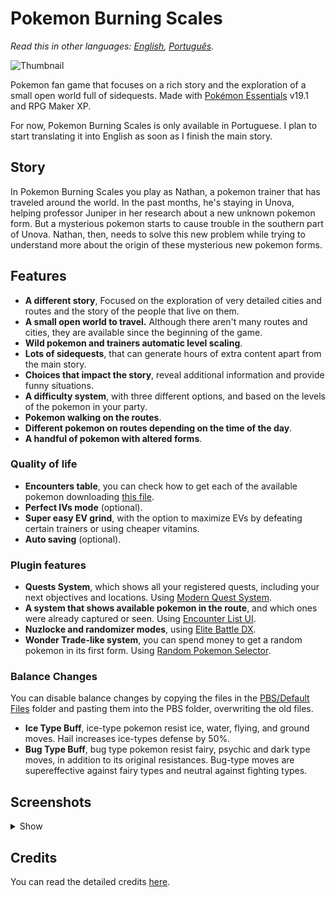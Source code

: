 # Pokemon Burning Scales

*Read this in other languages: [English](README.md), [Português](Docs/README.pt.md).*

![Thumbnail](https://user-images.githubusercontent.com/64505839/126537600-ea1142b8-32a6-4646-a451-77852e4e190a.png)

Pokemon fan game that focuses on a rich story and the exploration of a small open world full of sidequests. Made with [Pokémon Essentials](https://github.com/Maruno17/pokemon-essentials) v19.1 and RPG Maker XP.

For now, Pokemon Burning Scales is only available in Portuguese. I plan to start translating it into English as soon as I finish the main story.

## Story

In Pokemon Burning Scales you play as Nathan, a pokemon trainer that has traveled around the world. In the past months, he's staying in Unova, helping professor Juniper in her research about a new unknown pokemon form. But a mysterious pokemon starts to cause trouble in the southern part of Unova. Nathan, then, needs to solve this new problem while trying to understand more about the origin of these mysterious new pokemon forms.

## Features

* **A different story**, Focused on the exploration of very detailed cities and routes and the story of the people that live on them.
* **A small open world to travel.** Although there aren't many routes and cities, they are available since the beginning of the game.
* **Wild pokemon and trainers automatic level scaling**.
* **Lots of sidequests**, that can generate hours of extra content apart from the main story.
* **Choices that impact the story**, reveal additional information and provide funny situations.
* **A difficulty system**, with three different options, and based on the levels of the pokemon in your party.
* **Pokemon walking on the routes**.
* **Different pokemon on routes depending on the time of the day**.
* **A handful of pokemon with altered forms**.

### Quality of life

* **Encounters table**, you can check how to get each of the available pokemon downloading [this file](https://github.com/Benitex/Pokemon-Burning-Scales/blob/main/Docs/Encounter%20locations.xlsx).
* **Perfect IVs mode** (optional).
* **Super easy EV grind**, with the option to maximize EVs by defeating certain trainers or using cheaper vitamins.
* **Auto saving** (optional).

### Plugin features

* **Quests System**, which shows all your registered quests, including your next objectives and locations. Using [Modern Quest System](https://reliccastle.com/resources/709/).
* **A system that shows available pokemon in the route**, and which ones were already captured or seen. Using [Encounter List UI](https://reliccastle.com/resources/658/).
* **Nuzlocke and randomizer modes**, using [Elite Battle DX](https://luka-sj.com/res/ebdx).
* **Wonder Trade-like system**, you can spend money to get a random pokemon in its first form. Using [Random Pokemon Selector](https://reliccastle.com/resources/693/).

### Balance Changes

You can disable balance changes by copying the files in the [PBS/Default Files](PBS/Default%20Files/) folder and pasting them into the PBS folder, overwriting the old files.

* **Ice Type Buff**, ice-type pokemon resist ice, water, flying, and ground moves. Hail increases ice-types defense by 50%.
* **Bug Type Buff**, bug type pokemon resist fairy, psychic and dark type moves, in addition to its original resistances. Bug-type moves are supereffective against fairy types and neutral against fighting types.

## Screenshots

<details>
    <summary>Show</summary>
    <img src="https://user-images.githubusercontent.com/64505839/144768048-336ded8b-f99c-48c1-ad57-e9706e8f6ceb.png" width="400"/> <img src="https://user-images.githubusercontent.com/64505839/144768040-f444fe4a-2e4f-4f42-9ae6-fc4623a222c3.png" width="400"/>
    <img src="https://user-images.githubusercontent.com/64505839/144768035-7d5a0174-9834-4b23-9736-f4d87cc33719.png" width="400"/> <img src="https://user-images.githubusercontent.com/64505839/144768029-913482da-a4a4-4643-9b4c-3174cdf278ea.png" width="400"/>
    <img src="https://user-images.githubusercontent.com/64505839/144768052-732953e2-671d-4c43-9b0c-9890601158f0.png" width="400"/> <img src="https://user-images.githubusercontent.com/64505839/144768054-ea8f6f55-60e6-4354-865f-d58428704eaf.png" width="400"/>
    <img src="https://user-images.githubusercontent.com/64505839/144768044-5021f3cc-9c87-4901-b027-18d3053cc2cc.png" width="400"/> <img src="https://user-images.githubusercontent.com/64505839/162638956-f175a2c1-ccc4-4242-822c-3c66b4aa153a.png" width="400"/>
    <img src="https://user-images.githubusercontent.com/64505839/162638984-516b63eb-14ce-4a41-879d-fd45ec4c07aa.png" width="400"/> <img src="https://user-images.githubusercontent.com/64505839/162639379-cb054aca-2507-4782-af3b-8a86d099aa0b.png" width="400"/>
</details>

## Credits

You can read the detailed credits [here](Docs/Créditos.md).
